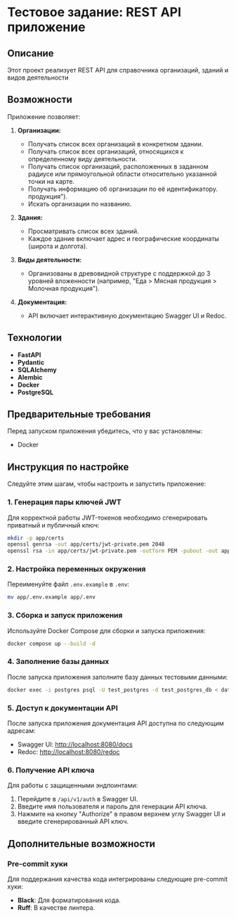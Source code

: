 # Тестовое задание: REST API приложение

## Описание
Этот проект реализует REST API для справочника организаций, зданий и видов деятельности

## Возможности
Приложение позволяет:

1. **Организации:**
   - Получать список всех организаций в конкретном здании.
   - Получать список всех организаций, относящихся к определенному виду деятельности.
   - Получать список организаций, расположенных в заданном радиусе или прямоугольной области относительно указанной точки на карте.
   - Получать информацию об организации по её идентификатору.
продукция").
   - Искать организации по названию.

2. **Здания:**
   - Просматривать список всех зданий.
   - Каждое здание включает адрес и географические координаты (широта и долгота).

3. **Виды деятельности:**
   - Организованы в древовидной структуре с поддержкой до 3 уровней вложенности (например, "Еда > Мясная продукция > Молочная продукция").

4. **Документация:**
   - API включает интерактивную документацию Swagger UI и Redoc.

## Технологии
- **FastAPI**
- **Pydantic**
- **SQLAlchemy**
- **Alembic**
- **Docker**
- **PostgreSQL**

## Предварительные требования
Перед запуском приложения убедитесь, что у вас установлены:

- Docker

## Инструкция по настройке
Следуйте этим шагам, чтобы настроить и запустить приложение:

### 1. Генерация пары ключей JWT
Для корректной работы JWT-токенов необходимо сгенерировать приватный и публичный ключ:

```bash
mkdir -p app/certs
openssl genrsa -out app/certs/jwt-private.pem 2048
openssl rsa -in app/certs/jwt-private.pem -outform PEM -pubout -out app/certs/jwt-public.pem
```

### 2. Настройка переменных окружения
Переименуйте файл `.env.example` в `.env`:

```bash
mv app/.env.example app/.env
```

### 3. Сборка и запуск приложения
Используйте Docker Compose для сборки и запуска приложения:

```bash
docker compose up --build -d
```

### 4. Заполнение базы данных
После запуска приложения заполните базу данных тестовыми данными:

```bash
docker exec -i postgres psql -U test_postgres -d test_postgres_db < data.sql
```

### 5. Доступ к документации API
После запуска приложения документация API доступна по следующим адресам:

- Swagger UI: [http://localhost:8080/docs](http://localhost:8080/docs)
- Redoc: [http://localhost:8080/redoc](http://localhost:8080/redoc)

### 6. Получение API ключа
Для работы с защищенными эндпоинтами:

1. Перейдите в `/api/v1/auth` в Swagger UI.
2. Введите имя пользователя и пароль для генерации API ключа.
3. Нажмите на кнопку "Authorize" в правом верхнем углу Swagger UI и введите сгенерированный API ключ.

## Дополнительные возможности
### Pre-commit хуки
Для поддержания качества кода интегрированы следующие pre-commit хуки:

- **Black**: Для форматирования кода.
- **Ruff**: В качестве линтера.
